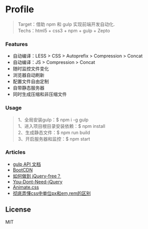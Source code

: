# Profile
> Target：借助 npm 和 gulp 实现前端开发自动化.  
> Techs：html5 + css3 + npm + gulp + Zepto

### Features
* 自动编译：LESS > CSS > Autoprefix > Compression > Concat
* 自动编译：JS > Compression > Concat
* 随时监控文件变化
* 浏览器自动刷新
* 配置文件自由定制
* 自带静态服务器
* 同时生成压缩和非压缩文件

### Usage
> 1、全局安装gulp：$ npm i -g gulp  
> 1、进入项目根目录安装依赖：$ npm install  
> 2、生成静态文件：$ npm run build  
> 3、开启服务器和监控：$ npm start   

### Articles
* [gulp API 文档](http://www.gulpjs.com.cn/docs/api/)
* [BootCDN](http://www.bootcdn.cn/?)
* [如何做到 jQuery-free？](http://www.ruanyifeng.com/blog/2013/05/jquery-free.html)
* [You-Dont-Need-jQuery](https://github.com/oneuijs/You-Dont-Need-jQuery/blob/master/README.zh-CN.md)
* [Animate.css](https://daneden.github.io/animate.css/)
* [彻底弄懂css中单位px和em,rem的区别](http://www.cnblogs.com/leejersey/p/3662612.html)

License
----

MIT
